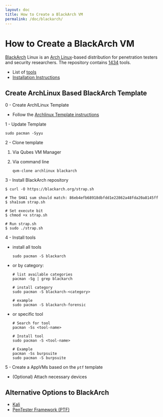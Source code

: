 ```yaml
---
layout: doc
title: How to Create a BlackArch VM
permalink: /doc/blackarch/
---
```


How to Create a BlackArch VM
============================

[BlackArch](http://www.blackarch.org) Linux is an [Arch Linux](http://www.archlinux.org/)-based distribution for penetration testers and security researchers. The repository contains [1434](http://www.blackarch.org/tools.html) tools.

- List of [tools](http://www.blackarch.org/tools.html)
- [Installation Instructions](http://www.blackarch.org/downloads.html)

Create ArchLinux Based BlackArch Template
-----------------------------------------

0 - Create ArchlLinux Template

  - Follow the [Archlinux Template instructions](/doc/templates/archlinux/)

1 - Update Template

~~~
sudo pacman -Syyu
~~~

2 - Clone template

1. Via Qubes VM Manager

2. Via command line

   ~~~
   qvm-clone archlinux blackarch
   ~~~

3 - Install BlackArch repository

~~~
$ curl -O https://blackarch.org/strap.sh

# The SHA1 sum should match: 86eb4efb68918dbfdd1e22862a48fda20a8145ff
$ sha1sum strap.sh

# Set execute bit
$ chmod +x strap.sh

# Run strap.sh
$ sudo ./strap.sh
~~~

4 - Install tools

  - install all tools

    ~~~
    sudo pacman -S blackarch
    ~~~

  - or by category:

    ~~~
    # list available categories
    pacman -Sg | grep blackarch

    # install category
    sudo pacman -S blackarch-<category>

    # example
    sudo pacman -S blackarch-forensic
    ~~~

  - or specific tool

    ~~~
    # Search for tool
    pacman -Ss <tool-name>

    # Install tool
    sudo pacman -S <tool-name>

    # Example
    pacman -Ss burpsuite
    sudo pacman -S burpsuite
    ~~~

5 - Create a AppVMs based on the `ptf` template

  - (Optional) Attach necessary devices

Alternative Options to BlackArch
--------------------------------

  - [Kali](/doc/kali/)
  - [PenTester Framework (PTF)](/doc/ptf/)
